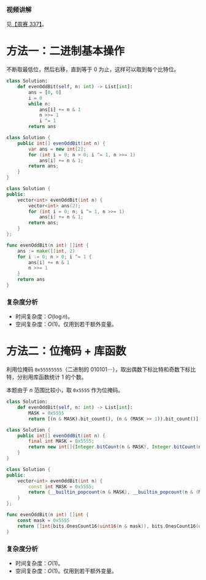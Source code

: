 ### 视频讲解

见[【周赛 337】](https://www.bilibili.com/video/BV1EL411C7YU/)。

# 方法一：二进制基本操作

不断取最低位，然后右移，直到等于 $0$ 为止，这样可以取到每个比特位。

```py [sol1-Python3]
class Solution:
    def evenOddBit(self, n: int) -> List[int]:
        ans = [0, 0]
        i = 0
        while n:
            ans[i] += n & 1
            n >>= 1
            i ^= 1
        return ans
```

```java [sol1-Java]
class Solution {
    public int[] evenOddBit(int n) {
        var ans = new int[2];
        for (int i = 0; n > 0; i ^= 1, n >>= 1)
            ans[i] += n & 1;
        return ans;
    }
}
```

```cpp [sol1-C++]
class Solution {
public:
    vector<int> evenOddBit(int n) {
        vector<int> ans(2);
        for (int i = 0; n; i ^= 1, n >>= 1)
            ans[i] += n & 1;
        return ans;
    }
};
```

```go [sol1-Go]
func evenOddBit(n int) []int {
	ans := make([]int, 2)
	for i := 0; n > 0; i ^= 1 {
		ans[i] += n & 1
		n >>= 1
	}
	return ans
}
```

### 复杂度分析

- 时间复杂度：$O(\log n)$。
- 空间复杂度：$O(1)$。仅用到若干额外变量。

# 方法二：位掩码 + 库函数

利用位掩码 `0x55555555`（二进制的 $010101\cdots$），取出偶数下标比特和奇数下标比特，分别用库函数统计 $1$ 的个数。

本题由于 $n$ 范围比较小，取 `0x5555` 作为位掩码。

```py [sol2-Python3]
class Solution:
    def evenOddBit(self, n: int) -> List[int]:
        MASK = 0x5555
        return [(n & MASK).bit_count(), (n & (MASK >> 1)).bit_count()]
```

```java [sol2-Java]
class Solution {
    public int[] evenOddBit(int n) {
        final int MASK = 0x5555;
        return new int[]{Integer.bitCount(n & MASK), Integer.bitCount(n & (MASK >> 1))};
    }
}
```

```cpp [sol2-C++]
class Solution {
public:
    vector<int> evenOddBit(int n) {
        const int MASK = 0x5555;
        return {__builtin_popcount(n & MASK), __builtin_popcount(n & (MASK >> 1))};
    }
};
```

```go [sol2-Go]
func evenOddBit(n int) []int {
	const mask = 0x5555
	return []int{bits.OnesCount16(uint16(n & mask)), bits.OnesCount16(uint16(n & (mask >> 1)))}
}
```

### 复杂度分析

- 时间复杂度：$O(1)$。
- 空间复杂度：$O(1)$。仅用到若干额外变量。
